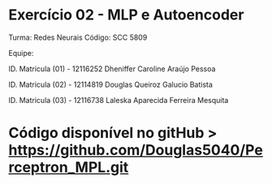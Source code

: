 # Exercício 02 - MLP e Autoencoder 

Turma: Redes Neurais Código: SCC 5809

Equipe:

ID. Matricula (01) - 12116252 Dheniffer Caroline Araújo Pessoa

ID. Matricula (02) - 12114819 Douglas Queiroz Galucio Batista

ID. Matricula (03) - 12116738 Laleska Aparecida Ferreira Mesquita



# Código disponível no gitHub > https://github.com/Douglas5040/Perceptron_MPL.git


